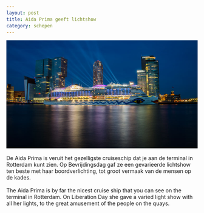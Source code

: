 ```yaml
---
layout: post
title: Aida Prima geeft lichtshow
category: schepen
---
```


![Aida Prima](/images/lichtshow.jpg)

De Aida Prima is veruit het gezelligste cruiseschip dat je aan de terminal in Rotterdam kunt zien. Op Bevrijdingsdag gaf ze een gevarieerde lichtshow ten beste met haar boordverlichting, tot groot vermaak van de mensen op de kades.
<br><br>
The Aida Prima is by far the nicest cruise ship that you can see on the terminal in Rotterdam. On Liberation Day she gave a varied light show  with all her lights, to the great amusement of the people on the quays.
